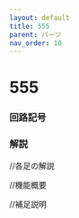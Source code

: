 ```yaml
---
layout: default
title: 555
parent: パーツ
nav_order: 10
---
```


# 555

### 回路記号

### 解説
//各足の解説

//機能概要

//補足説明